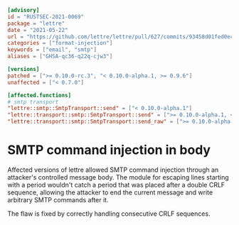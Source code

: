 ```toml
[advisory]
id = "RUSTSEC-2021-0069"
package = "lettre"
date = "2021-05-22"
url = "https://github.com/lettre/lettre/pull/627/commits/93458d01fed0ec81c0e7b4e98e6f35961356fae2"
categories = ["format-injection"]
keywords = ["email", "smtp"]
aliases = ["GHSA-qc36-q22q-cjw3"]

[versions]
patched = [">= 0.10.0-rc.3", "< 0.10.0-alpha.1, >= 0.9.6"]
unaffected = ["< 0.7.0"]

[affected.functions]
# smtp transport
"lettre::smtp::SmtpTransport::send" = ["< 0.10.0-alpha.1"]
"lettre::transport::smtp::SmtpTransport::send" = [">= 0.10.0-alpha.1, < 0.10.0-rc.3"]
"lettre::transport::smtp::SmtpTransport::send_raw" = [">= 0.10.0-alpha.1, < 0.10.0-rc.3"]
```

# SMTP command injection in body

Affected versions of lettre allowed SMTP command injection through an attacker's controlled message body. The module for escaping lines starting with a period wouldn't catch a period that was placed after a double CRLF sequence, allowing the attacker to end the current message and write arbitrary SMTP commands after it.

The flaw is fixed by correctly handling consecutive CRLF sequences.

